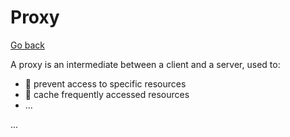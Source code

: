 # Proxy

[Go back](../index.md#networking-devices)

<div class="row row-cols-md-2"><div>

A proxy is an intermediate between a client and a server, used to:

* 👮 prevent access to specific resources
* 🚀 cache frequently accessed resources
* ...
</div><div>

...
</div></div>